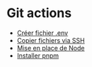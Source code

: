 # Git actions

* [Créer fichier .env](https://github.com/SpicyPizza/create-envfile)
* [Copier fichiers via SSH](https://github.com/appleboy/scp-action)
* [Mise en place de Node](https://github.com/actions/setup-node)
* [Installer pnpm](https://github.com/pnpm/action-setup)
